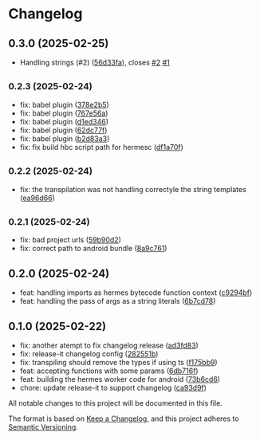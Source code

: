 # Changelog

## 0.3.0 (2025-02-25)

* Handling strings (#2) ([56d33fa](https://github.com/finalquest/react-native-hermes-worker/commit/56d33fa)), closes [#2](https://github.com/finalquest/react-native-hermes-worker/issues/2) [#1](https://github.com/finalquest/react-native-hermes-worker/issues/1)

## <small>0.2.3 (2025-02-24)</small>

* fix: babel plugin ([378e2b5](https://github.com/finalquest/react-native-hermes-worker/commit/378e2b5))
* fix: babel plugin ([767e56a](https://github.com/finalquest/react-native-hermes-worker/commit/767e56a))
* fix: babel plugin ([d1ed346](https://github.com/finalquest/react-native-hermes-worker/commit/d1ed346))
* fix: babel plugin ([62dc77f](https://github.com/finalquest/react-native-hermes-worker/commit/62dc77f))
* fix: babel plugin ([b2d83a3](https://github.com/finalquest/react-native-hermes-worker/commit/b2d83a3))
* fix: fix build hbc script path for hermesc ([df1a70f](https://github.com/finalquest/react-native-hermes-worker/commit/df1a70f))

## <small>0.2.2 (2025-02-24)</small>

* fix: the transpilation was not handling correctyle the string templates ([ea96d66](https://github.com/finalquest/react-native-hermes-worker/commit/ea96d66))

## <small>0.2.1 (2025-02-24)</small>

* fix: bad project urls ([59b90d2](https://github.com/finalquest/react-native-hermes-worker/commit/59b90d2))
* fix: correct path to android bundle ([8a9c761](https://github.com/finalquest/react-native-hermes-worker/commit/8a9c761))

## 0.2.0 (2025-02-24)

* feat: handling imports as hermes bytecode function context ([c9294bf](https://github.com/finalquest/react-native-hermes-worker/react-native-hermes-worker/commit/c9294bf))
* feat: handling the pass of args as a string literals ([6b7cd78](https://github.com/finalquest/react-native-hermes-worker/react-native-hermes-worker/commit/6b7cd78))

## 0.1.0 (2025-02-22)

* fix: another atempt to fix changelog release ([ad3fd83](https://github.com/finalquest/react-native-hermes-worker/react-native-hermes-worker/commit/ad3fd83))
* fix: release-it changelog config ([282551b](https://github.com/finalquest/react-native-hermes-worker/react-native-hermes-worker/commit/282551b))
* fix: transpiling should remove the types if using ts ([f175bb9](https://github.com/finalquest/react-native-hermes-worker/react-native-hermes-worker/commit/f175bb9))
* feat: accepting functions with some params ([6db716f](https://github.com/finalquest/react-native-hermes-worker/react-native-hermes-worker/commit/6db716f))
* feat: building the hermes worker code for android ([73b6cd6](https://github.com/finalquest/react-native-hermes-worker/react-native-hermes-worker/commit/73b6cd6))
* chore: update release-it to support changelog ([ca93d9f](https://github.com/finalquest/react-native-hermes-worker/react-native-hermes-worker/commit/ca93d9f))

All notable changes to this project will be documented in this file.

The format is based on [Keep a Changelog](https://keepachangelog.com/en/1.0.0/),
and this project adheres to [Semantic Versioning](https://semver.org/spec/v2.0.0.html).

